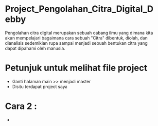 # Project_Pengolahan_Citra_Digital_Debby
Pengolahan citra digital merupakan sebuah cabang ilmu yang dimana kita akan mempelajari bagaimana cara sebuah "Citra" dibentuk, diolah, dan dianalisis
sedemikian rupa sampai menjadi sebuah bentukan citra yang dapat dipahami oleh manusia.

# Petunjuk untuk melihat file project
- Ganti halaman main >> menjadi master
- Disitu terdapat project saya

# Cara 2 :
- 
